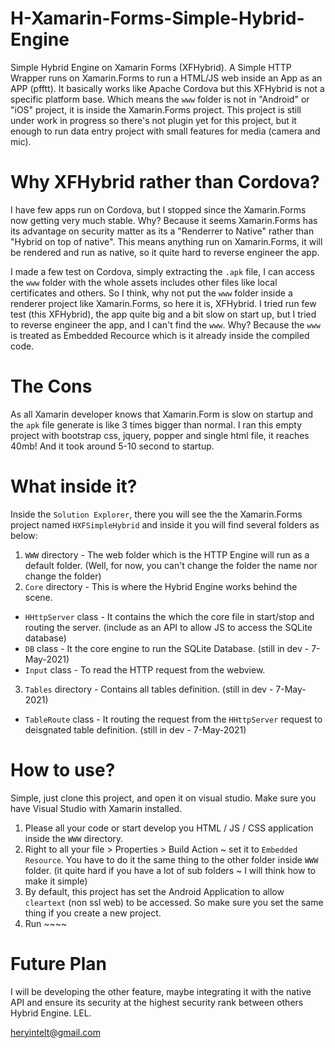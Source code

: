 # H-Xamarin-Forms-Simple-Hybrid-Engine
 Simple Hybrid Engine on Xamarin Forms (XFHybrid). A Simple HTTP Wrapper runs on Xamarin.Forms to run a HTML/JS web inside an App as an APP (pfftt). It basically works like Apache Cordova but this XFHybrid is not a specific platform base. Which means the `www` folder is not in "Android" or "iOS" project, it is inside the Xamarin.Forms project. This project is still under work in progress so there's not plugin yet for this project, but it enough to run data entry project with small features for media (camera and mic).
 
 # Why XFHybrid rather than Cordova?
 I have few apps run on Cordova, but I stopped since the Xamarin.Forms now getting very much stable. Why? Because it seems Xamarin.Forms has its advantage on security matter as its a "Renderrer to Native" rather than "Hybrid on top of native". This means anything run on Xamarin.Forms, it will be rendered and run as native, so it quite hard to reverse engineer the app.
 
 I made a few test on Cordova, simply extracting the `.apk` file, I can access the `www` folder with the whole assets includes other files like local certificates and others. So I think, why not put the `www` folder inside a renderer project like Xamarin.Forms, so here it is, XFHybrid. I tried run few test (this XFHybrid), the app quite big and a bit slow on start up, but I tried to reverse engineer the app, and I can't find the `www`. Why? Because the `www` is treated as Embedded Recource which is it already inside the compiled code.
 
 # The Cons
As all Xamarin developer knows that Xamarin.Form is slow on startup and the `apk` file generate is like 3 times bigger than normal. I ran this empty project with bootstrap css, jquery, popper and single html file, it reaches 40mb! And it took around 5-10 second to startup. 

# What inside it?
Inside the `Solution Explorer`, there you will see the the Xamarin.Forms project named `HXFSimpleHybrid` and inside it you will find several folders as below:

1. `WWW` directory - The web folder which is the HTTP Engine will run as a default folder. (Well, for now, you can't change the folder the name nor change the folder)
2. `Core` directory - This is where the Hybrid Engine works behind the scene.  
- `HHttpServer` class - It contains the  which the core file in start/stop and routing the server. (include as an API to allow JS to access the SQLite database)
- `DB` class - It the core engine to run the SQLite Database. (still in dev - 7-May-2021)
- `Input` class - To read the HTTP request from the webview.
3. `Tables` directory - Contains all tables definition. (still in dev - 7-May-2021)
- `TableRoute` class - It routing the request from the `HHttpServer` request to deisgnated table definition. (still in dev - 7-May-2021)

# How to use?
Simple, just clone this project, and open it on visual studio. Make sure you have Visual Studio with Xamarin installed.

1. Please all your code or start develop you HTML / JS / CSS application inside the `WWW` directory.
2. Right to all your file > Properties > Build Action ~ set it to `Embedded Resource`. You have to do it the same thing to the other folder inside `WWW` folder. (it quite hard if you have a lot of sub folders ~ I will think how to make it simple)
3. By default, this project has set the Android Application to allow `cleartext` (non ssl web) to be accessed. So make sure you set the same thing if you create a new project.
4. Run ~~~~

# Future Plan
I will be developing the other feature, maybe integrating it with the native API and ensure its security at the highest security rank between others Hybrid Engine. LEL.

heryintelt@gmail.com

